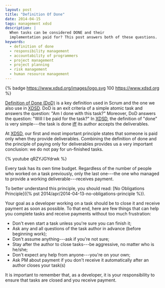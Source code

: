 ```yaml
---
layout: post
title: "Definition Of Done"
date: 2014-04-15
tags: management xdsd
description: |
  When tasks can be considered DONE and their
  implementation paid for? This post answers both of these questions.
keywords:
  - definition of done
  - responsibility management
  - accountability of programmers
  - project management
  - project planning
  - risk management
  - human resource management
---
```


{% badge https://www.xdsd.org/images/logo.svg 100 https://www.xdsd.org %}

[Definition of Done (DoD)](https://www.scrum.org/Resources/Scrum-Glossary/Definition-of-Done) is a
key definition used in Scrum and the one we also use in [XDSD](https://www.xdsd.org).
DoD is an exit criteria of a simple atomic task and answers the question:
"Am I done with this task?"
Moreover, DoD answers the question:
"Will I be paid for the task?"
In [XDSD](https://www.xdsd.org), the definition of "done" is very simple---the task is done
[iff](https://en.wikipedia.org/wiki/If_and_only_if)
its author accepts the deliverables.

<!--more-->

At [XDSD](https://www.xdsd.org), our first and most important
principle states that someone is paid only
when they provide deliverables. Combining the definition of done and the
principle of paying only for deliverables provides us a very important
conclusion: we do not pay for un-finished tasks.

{% youtube qRZYJGYdrwk %}

Every task has its own time budget. Regardless of the number of people who
worked on a task previously, only the last one---the one who managed to provide
a working deliverable---receives payment.

To better understand this principle, you should read:
[No Obligations Principle]({% pst 2014/apr/2014-04-13-no-obligations-principle %}).

Your goal as a developer working on a task should be to close it and receive
payment as soon as possible. To that end, here are few things that can help you
complete tasks and receive payments without too much frustration:

 * Don't even start a task unless you're sure you can finish it;
 * Ask any and all questions of the task author in advance (before beginning work);
 * Don't assume anything---ask if you're not sure;
 * Stay after the author to close tasks---be aggressive, no matter who is he/she;
 * Don't expect any help from anyone---you're on your own;
 * Ask PM about payment if you don't receive it automatically after an author closes your task(s)

It is important to remember that, as a developer, it is your responsibility to
ensure that tasks are closed and you receive payment.
